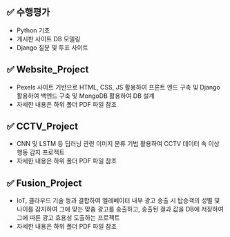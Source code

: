 ## ✅ 수행평가

- Python 기초
- 게시판 사이트 DB 모델링
- Django 질문 및 투표 사이트

## ✅ Website_Project

- Pexels 사이트 기반으로 HTML, CSS, JS 활용하여 프론트 엔드 구축 및 Django 활용하여 백엔드 구축 및 MongoDB 활용하여 DB 설계
- 자세한 내용은 하위 폴더 PDF 파일 참조

## ✅ CCTV_Project

- CNN 및 LSTM 등 딥러닝 관련 이미지 분류 기법 활용하여 CCTV 데이터 속 이상행동 감지 프로젝트
- 자세한 내용은 하위 폴더 PDF 파일 참조

## ✅ Fusion_Project

- IoT, 클라우드 기술 등과 결합하여 엘레베이터 내부 광고 송출 시 탑승객의 성별 및 나이를 감지하여 그에 맞는 맞춤 광고를 송출하고, 송출된 결과 값을 DB에 저장하여 그에 따른 광고 효용성 도출하는 프로젝트
- 자세한 내용은 하위 폴더 PDF 파일 참조
